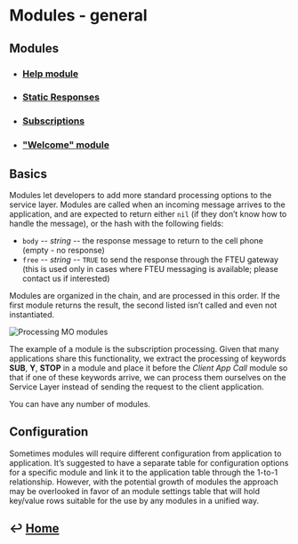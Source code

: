 Modules - general
=================

Modules
-------

- ### [Help module](https://github.com/RecessMobile/API/tree/master/sections/modules/module-help.md)

- ### [Static Responses](https://github.com/RecessMobile/API/tree/master/sections/modules/module-static-respones.md)

- ### [Subscriptions](https://github.com/RecessMobile/API/tree/master/sections/modules/module-subscriptions.md)

- ### ["Welcome" module](https://github.com/RecessMobile/API/tree/master/sections/modules/module-welcome.md)


Basics
------

Modules let developers to add more standard processing options to the
service layer. Modules are called when an incoming message arrives to
the application, and are expected to return either `nil` (if they don’t
know how to handle the message), or the hash with the following fields:

-   `body` -- *string* -- the response message to return to the cell phone
    (empty - no response)
-   `free` -- *string* -- `TRUE` to send the response through the FTEU
    gateway (this is used only in cases where FTEU messaging is available; please contact us if interested)

Modules are organized in the chain, and are processed
in this order. If the first module returns the result, the second listed
isn’t called and even not instantiated.

![Processing MO modules](https://github.com/RecessMobile/API/raw/master/images/Processing_MO__modules_.png)

The example of a module is the subscription processing. Given that many
applications share this functionality, we extract the processing of
keywords **SUB**, **Y**, **STOP** in a module and place it before the *Client
App Call* module so that if one of these keywords arrive, we can process
them ourselves on the Service Layer instead of sending the request to
the client application.

You can have any number of modules.

Configuration
-------------

Sometimes modules will require different configuration from application
to application. It’s suggested to have a separate table for
configuration options for a specific module and link it to the
application table through the 1-to-1 relationship. However, with the
potential growth of modules the approach may be overlooked in favor of
an module settings table that will hold key/value rows suitable for the
use by any modules in a unified way.

&#8617; [Home](https://github.com/RecessMobile/API)
--------------
